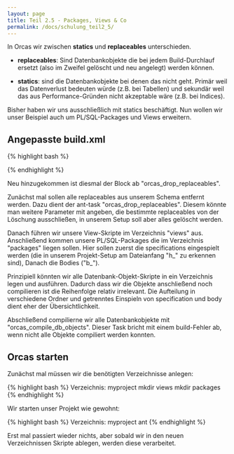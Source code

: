 ```yaml
---
layout: page
title: Teil 2.5 - Packages, Views & Co
permalink: /docs/schulung_teil2_5/
---
```


In Orcas wir zwischen **statics** und **replaceables** unterschieden.

- **replaceables**: Sind Datenbankobjekte die bei jedem Build-Durchlauf ersetzt (also im Zweifel gelöscht und neu angelegt) werden können.

- **statics**: sind die Datenbankobjekte bei denen das nicht geht. Primär weil das Datenverlust bedeuten würde (z.B. bei Tabellen) und sekundär weil das aus Performance-Gründen nicht akzeptable wäre (z.B. bei Indices).

Bisher haben wir uns ausschließlich mit statics beschäftigt. Nun wollen wir unser Beispiel auch um PL/SQL-Packages und Views erweitern.

## Angepasste build.xml

{% highlight bash %}
<?xml version = '1.0' encoding = 'windows-1252'?>
<project name="myproject" default="build">
  <property name="orcas_dir" value="/orcas/orcas/orcas_core"/>
  <import file="${orcas_dir}/orcas_default_tasks.xml"/>

  <property name="orcas.default_user" value="myschema"/>
  <property name="orcas.default_password" value="myschema"/>
  <property name="orcas.default_user_orcas" value="myschema_orcas"/>
  <property name="orcas.default_password_orcas" value="myschema_orcas"/>
  <property name="orcas.default_tnsname" value="XE"/>
  <property name="orcas.default_jdbcurl" value="jdbc:oracle:thin:@localhost:XE:1521"/>
  <property name="orcas.default_tmpfolder" value="tmp"/>
  <property name="orcas.default_spoolfolder" value="log"/>

  <target name="setup" >
    <orcas_install user="system" password="sa"/>
  </target>

  <target name="build" >
    <delete dir="${orcas.default_spoolfolder}"/>
    <orcas_initialize/>
    <orcas_execute_one_time_scripts scriptfolder="migrations_skripte" logname="migrations_skripte"/>
    <orcas_execute_statics scriptfolder="tables" logname="tables"/>
    <orcas_drop_replaceables logname="drop_replaceables"/>
    <orcas_execute_scripts scriptfolder="views" logname="views"/>
    <orcas_execute_scripts scriptfolder="packages" scriptprefix="h_" logname="package_specs"/>
    <orcas_execute_scripts scriptfolder="packages" scriptprefix="b_" logname="package_bodies"/>
    <orcas_compile_db_objects logname="compile_db_objects"/>
  </target>
</project>
{% endhighlight %}

Neu hinzugekommen ist diesmal der Block ab "orcas_drop_replaceables".

Zunächst mal sollen alle replaceables aus unserem Schema entfernt werden. Dazu dient der ant-task "orcas_drop_replaceables". Diesem könnte man weitere Parameter mit angeben, die bestimmte replaceables von der Löschung ausschließen, in unserem Setup soll aber alles gelöscht werden.

Danach führen wir unsere View-Skripte im Verzeichnis "views" aus.
Anschließend kommen unsere PL/SQL-Packages die im Verzeichnis "packages" liegen sollen. Hier sollen zuerst die specifications eingespielt werden (die in unserem Projekt-Setup am Dateianfang "h_" zu erkennen sind), Danach die Bodies ("b_").

Prinzipiell könnten wir alle Datenbank-Objekt-Skripte in ein Verzeichnis legen und ausführen. Dadurch dass wir die Objekte anschließend noch compilieren ist die Reihenfolge relativ irrelevant. Die Aufteilung in verschiedene Ordner und getrenntes Einspieln von specification und body dient eher der Übersichtlichkeit.

Abschließend compilierne wir alle Datenbankobjekte mit "orcas_compile_db_objects". Dieser Task bricht mit einem build-Fehler ab, wenn nicht alle Objekte compiliert werden konnten.

## Orcas starten

Zunächst mal müssen wir die benötigten Verzeichnisse anlegen:

{% highlight bash %}
Verzeichnis: myproject
mkdir views
mkdir packages
{% endhighlight %}

Wir starten unser Projekt wie gewohnt:

{% highlight bash %}
Verzeichnis: myproject
ant 
{% endhighlight %}


Erst mal passiert wieder nichts, aber sobald wir in den neuen Verzeichnissen Skripte ablegen, werden diese verarbeitet.

